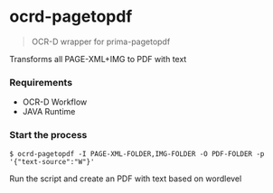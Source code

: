 # ocrd-pagetopdf

> OCR-D wrapper for prima-pagetopdf

Transforms all PAGE-XML+IMG to PDF with text

### Requirements

- OCR-D Workflow
- JAVA Runtime

### Start the process

    $ ocrd-pagetopdf -I PAGE-XML-FOLDER,IMG-FOLDER -O PDF-FOLDER -p '{"text-source":"W"}'

Run the script and create an PDF with text based on wordlevel


